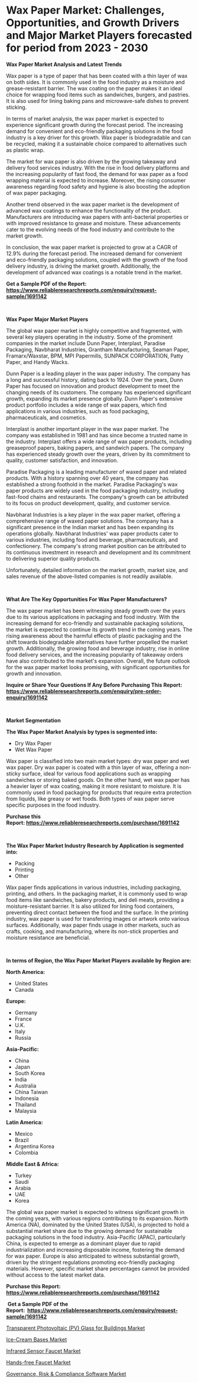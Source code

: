 <p><h1>Wax Paper Market: Challenges, Opportunities, and Growth Drivers and Major Market Players forecasted for period from 2023 - 2030</h1></p><p><strong>Wax Paper Market Analysis and Latest Trends</strong></p>
<p><p>Wax paper is a type of paper that has been coated with a thin layer of wax on both sides. It is commonly used in the food industry as a moisture and grease-resistant barrier. The wax coating on the paper makes it an ideal choice for wrapping food items such as sandwiches, burgers, and pastries. It is also used for lining baking pans and microwave-safe dishes to prevent sticking.</p><p>In terms of market analysis, the wax paper market is expected to experience significant growth during the forecast period. The increasing demand for convenient and eco-friendly packaging solutions in the food industry is a key driver for this growth. Wax paper is biodegradable and can be recycled, making it a sustainable choice compared to alternatives such as plastic wrap.</p><p>The market for wax paper is also driven by the growing takeaway and delivery food services industry. With the rise in food delivery platforms and the increasing popularity of fast food, the demand for wax paper as a food wrapping material is expected to increase. Moreover, the rising consumer awareness regarding food safety and hygiene is also boosting the adoption of wax paper packaging.</p><p>Another trend observed in the wax paper market is the development of advanced wax coatings to enhance the functionality of the product. Manufacturers are introducing wax papers with anti-bacterial properties or with improved resistance to grease and moisture. These advancements cater to the evolving needs of the food industry and contribute to the market growth.</p><p>In conclusion, the wax paper market is projected to grow at a CAGR of 12.9% during the forecast period. The increased demand for convenient and eco-friendly packaging solutions, coupled with the growth of the food delivery industry, is driving the market growth. Additionally, the development of advanced wax coatings is a notable trend in the market.</p></p>
<p><strong>Get a Sample PDF of the Report:&nbsp; <a href="https://www.reliableresearchreports.com/enquiry/request-sample/1691142">https://www.reliableresearchreports.com/enquiry/request-sample/1691142</a></strong></p>
<p>&nbsp;</p>
<p><strong>Wax Paper Major Market Players</strong></p>
<p><p>The global wax paper market is highly competitive and fragmented, with several key players operating in the industry. Some of the prominent companies in the market include Dunn Paper, Interplast, Paradise Packaging, Navbharat Industries, Grantham Manufacturing, Seaman Paper, Framarx/Waxstar, BPM, MPI Papermills, SUNPACK CORPORATION, Patty Paper, and Handy Wacks.</p><p>Dunn Paper is a leading player in the wax paper industry. The company has a long and successful history, dating back to 1924. Over the years, Dunn Paper has focused on innovation and product development to meet the changing needs of its customers. The company has experienced significant growth, expanding its market presence globally. Dunn Paper's extensive product portfolio includes a wide range of wax papers, which find applications in various industries, such as food packaging, pharmaceuticals, and cosmetics.</p><p>Interplast is another important player in the wax paper market. The company was established in 1981 and has since become a trusted name in the industry. Interplast offers a wide range of wax paper products, including greaseproof papers, baking papers, and sandwich papers. The company has experienced steady growth over the years, driven by its commitment to quality, customer satisfaction, and innovation.</p><p>Paradise Packaging is a leading manufacturer of waxed paper and related products. With a history spanning over 40 years, the company has established a strong foothold in the market. Paradise Packaging's wax paper products are widely used in the food packaging industry, including fast-food chains and restaurants. The company's growth can be attributed to its focus on product development, quality, and customer service.</p><p>Navbharat Industries is a key player in the wax paper market, offering a comprehensive range of waxed paper solutions. The company has a significant presence in the Indian market and has been expanding its operations globally. Navbharat Industries' wax paper products cater to various industries, including food and beverage, pharmaceuticals, and confectionery. The company's strong market position can be attributed to its continuous investment in research and development and its commitment to delivering superior quality products.</p><p>Unfortunately, detailed information on the market growth, market size, and sales revenue of the above-listed companies is not readily available.</p></p>
<p>&nbsp;</p>
<p><strong>What Are The Key Opportunities For Wax Paper Manufacturers?</strong></p>
<p><p>The wax paper market has been witnessing steady growth over the years due to its various applications in packaging and food industry. With the increasing demand for eco-friendly and sustainable packaging solutions, the market is expected to continue its growth trend in the coming years. The rising awareness about the harmful effects of plastic packaging and the shift towards biodegradable alternatives have further propelled the market growth. Additionally, the growing food and beverage industry, rise in online food delivery services, and the increasing popularity of takeaway orders have also contributed to the market's expansion. Overall, the future outlook for the wax paper market looks promising, with significant opportunities for growth and innovation.</p></p>
<p><strong>Inquire or Share Your Questions If Any Before Purchasing This Report: <a href="https://www.reliableresearchreports.com/enquiry/pre-order-enquiry/1691142">https://www.reliableresearchreports.com/enquiry/pre-order-enquiry/1691142</a></strong></p>
<p>&nbsp;</p>
<p><strong>Market Segmentation</strong></p>
<p><strong>The Wax Paper Market Analysis by types is segmented into:</strong></p>
<p><ul><li>Dry Wax Paper</li><li>Wet Wax Paper</li></ul></p>
<p><p>Wax paper is classified into two main market types: dry wax paper and wet wax paper. Dry wax paper is coated with a thin layer of wax, offering a non-sticky surface, ideal for various food applications such as wrapping sandwiches or storing baked goods. On the other hand, wet wax paper has a heavier layer of wax coating, making it more resistant to moisture. It is commonly used in food packaging for products that require extra protection from liquids, like greasy or wet foods. Both types of wax paper serve specific purposes in the food industry.</p></p>
<p><strong>Purchase this Report:&nbsp;<a href="https://www.reliableresearchreports.com/purchase/1691142">https://www.reliableresearchreports.com/purchase/1691142</a></strong></p>
<p>&nbsp;</p>
<p><strong>The Wax Paper Market Industry Research by Application is segmented into:</strong></p>
<p><ul><li>Packing</li><li>Printing</li><li>Other</li></ul></p>
<p><p>Wax paper finds applications in various industries, including packaging, printing, and others. In the packaging market, it is commonly used to wrap food items like sandwiches, bakery products, and deli meats, providing a moisture-resistant barrier. It is also utilized for lining food containers, preventing direct contact between the food and the surface. In the printing industry, wax paper is used for transferring images or artwork onto various surfaces. Additionally, wax paper finds usage in other markets, such as crafts, cooking, and manufacturing, where its non-stick properties and moisture resistance are beneficial.</p></p>
<p>&nbsp;</p>
<p><strong>In terms of Region, the Wax Paper Market Players available by Region are:</strong></p>
<p>
    <p> <strong> North America: </strong>
        <ul>
            <li>United States</li>
            <li>Canada</li>
        </ul>
        </p> 
    <p> <strong> Europe: </strong>
        <ul>
            <li>Germany</li>
            <li>France</li>
            <li>U.K.</li>
            <li>Italy</li>
            <li>Russia</li>
        </ul>
        </p> 
    <p> <strong> Asia-Pacific: </strong>
        <ul>
            <li>China</li>
            <li>Japan</li>
            <li>South Korea</li>
            <li>India</li>
            <li>Australia</li>
            <li>China Taiwan</li>
            <li>Indonesia</li>
            <li>Thailand</li>
            <li>Malaysia</li>
        </ul>
        </p> 
    <p> <strong> Latin America: </strong>
        <ul>
            <li>Mexico</li>
            <li>Brazil</li>
            <li>Argentina Korea</li>
            <li>Colombia</li>
        </ul>
        </p> 
    <p> <strong> Middle East & Africa: </strong>
        <ul>
            <li>Turkey</li>
            <li>Saudi</li>
            <li>Arabia</li>
            <li>UAE</li>
            <li>Korea</li>
        </ul>
    </p>
    </p>
<p><p>The global wax paper market is expected to witness significant growth in the coming years, with various regions contributing to its expansion. North America (NA), dominated by the United States (USA), is projected to hold a substantial market share due to the growing demand for sustainable packaging solutions in the food industry. Asia-Pacific (APAC), particularly China, is expected to emerge as a dominant player due to rapid industrialization and increasing disposable income, fostering the demand for wax paper. Europe is also anticipated to witness substantial growth, driven by the stringent regulations promoting eco-friendly packaging materials. However, specific market share percentages cannot be provided without access to the latest market data.</p></p>
<p><strong>Purchase this Report: <a href="https://www.reliableresearchreports.com/purchase/1691142">https://www.reliableresearchreports.com/purchase/1691142</a></strong></p>
<p>&nbsp;<strong>Get a Sample PDF of the Report:&nbsp;&nbsp;<a href="https://www.reliableresearchreports.com/enquiry/request-sample/1691142">https://www.reliableresearchreports.com/enquiry/request-sample/1691142</a></strong></p>
<p><strong></strong></p>
<p><p><a href="https://medium.com/@colinom786578/transparent-photovoltaic-pv-glass-for-buildings-market-research-report-its-history-and-forecast-ed9aad7f0ff4">Transparent Photovoltaic (PV) Glass for Buildings Market</a></p><p><a href="https://medium.com/@sandramurphy56/ice-cream-bases-market-research-report-its-history-and-forecast-2023-to-2030-84c75db7bbf8">Ice-Cream Bases Market</a></p><p><a href="https://www.linkedin.com/pulse/infrared-sensor-faucet-market-research-report-unlocks-analysis-gtlpe/">Infrared Sensor Faucet Market</a></p><p><a href="https://www.linkedin.com/pulse/hands-free-faucet-market-share-amp-new-trends-analysis-1lrme/">Hands-free Faucet Market</a></p><p><a href="https://github.com/jhonwin654/Market-Research-Report-List-1/blob/main/governance-risk-compliance-software-market.md">Governance, Risk & Compliance Software Market</a></p></p>